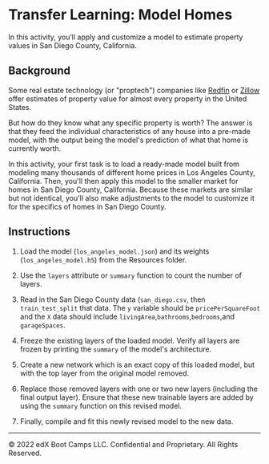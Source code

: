 # Transfer Learning: Model Homes

In this activity, you’ll apply and customize a model to estimate property values in San Diego County, California.

## Background

Some real estate technology (or "proptech") companies like [Redfin](https://www.redfin.com/what-is-my-home-worth) or [Zillow](https://www.zillow.com/sellerlanding/pricingtool/) offer estimates of property value for almost every property in the United States.

But how do they know what any specific property is worth? The answer is that they feed the individual characteristics of any house into a pre-made model, with the output being the model's prediction of what that home is currently worth.

In this activity, your first task is to load a ready-made model built from modeling many thousands of different home prices in Los Angeles County, California. Then, you'll then apply this model to the smaller market for homes in San Diego County, California. Because these markets are similar but not identical, you'll also make adjustments to the model to customize it for the specifics of homes in San Diego County.

## Instructions

1. Load the model (`los_angeles_model.json`) and its weights (`los_angeles_model.h5`) from the Resources folder.

2. Use the `layers` attribute or `summary` function to count the number of layers.

3. Read in the San Diego County data (`san_diego.csv`, then `train_test_split` that data. The `y` variable should be `pricePerSquareFoot` and the `X` data should include `livingArea`,`bathrooms`,`bedrooms`,and `garageSpaces`.

4. Freeze the existing layers of the loaded model. Verify all layers are frozen by printing the `summary` of the model's architecture.

5. Create a new network which is an exact copy of this loaded model, but with the top layer from the original model removed.

6. Replace those removed layers with one or two new layers (including the final output layer). Ensure that these new trainable layers are added by using the `summary` function on this revised model.

7. Finally, compile and fit this newly revised model to the new data.

---

© 2022 edX Boot Camps LLC. Confidential and Proprietary. All Rights Reserved.